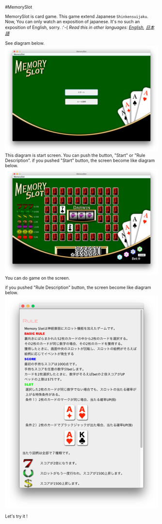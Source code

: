 #MemorySlot

MemorySlot is card game. This game extend Japanese `Shinkensuijaku`.
Now, You can only watch an exposition of japanese.
It's no such an exposition of English, sorry. :'-(
*Read this in other languages: [English](README.md), [日本語](README.ja.md)*

See diagram below.
<img alt="First display." src="https://github.com/0ED/MemorySlot/blob/master/images/slot1.png" />
This diagram is start screen.
You can push the button, "Start" or "Rule Description".
if you pushed "Start" button, the screen become like diagram below.
<img alt="Second display." src="https://github.com/0ED/MemorySlot/blob/master/images/slot2.png" />
You can do game on the screen. 

if you pushed "Rule Description" button, the screen become like diagram below.
<img alt="Description display." src="https://github.com/0ED/MemorySlot/blob/master/images/description.png" />

Let's try it !
